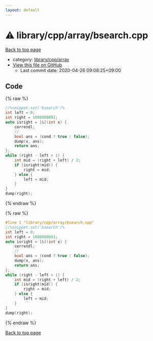 ```yaml
---
layout: default
---
```


<!-- mathjax config similar to math.stackexchange -->
<script type="text/javascript" async
  src="https://cdnjs.cloudflare.com/ajax/libs/mathjax/2.7.5/MathJax.js?config=TeX-MML-AM_CHTML">
</script>
<script type="text/x-mathjax-config">
  MathJax.Hub.Config({
    TeX: { equationNumbers: { autoNumber: "AMS" }},
    tex2jax: {
      inlineMath: [ ['$','$'] ],
      processEscapes: true
    },
    "HTML-CSS": { matchFontHeight: false },
    displayAlign: "left",
    displayIndent: "2em"
  });
</script>

<script type="text/javascript" src="https://cdnjs.cloudflare.com/ajax/libs/jquery/3.4.1/jquery.min.js"></script>
<script src="https://cdn.jsdelivr.net/npm/jquery-balloon-js@1.1.2/jquery.balloon.min.js" integrity="sha256-ZEYs9VrgAeNuPvs15E39OsyOJaIkXEEt10fzxJ20+2I=" crossorigin="anonymous"></script>
<script type="text/javascript" src="../../../../assets/js/copy-button.js"></script>
<link rel="stylesheet" href="../../../../assets/css/copy-button.css" />


# :warning: library/cpp/array/bsearch.cpp

<a href="../../../../index.html">Back to top page</a>

* category: <a href="../../../../index.html#0e902850ca3e9230d87c81984f25b3bb">library/cpp/array</a>
* <a href="{{ site.github.repository_url }}/blob/master/library/cpp/array/bsearch.cpp">View this file on GitHub</a>
    - Last commit date: 2020-04-26 09:08:25+09:00




## Code

<a id="unbundled"></a>
{% raw %}
```cpp
//%snippet.set('bsearch')%
int left = 0;
int right = 1000000001;
auto isright = [&](int x) {
    cerrendl;
    //
    bool ans = (cond ? true : false);
    dump(x, ans);
    return ans;
};
while (right - left > 1) {
    int mid = (right + left) / 2;
    if (isright(mid)) {
        right = mid;
    } else {
        left = mid;
    }
}
dump(right);

```
{% endraw %}

<a id="bundled"></a>
{% raw %}
```cpp
#line 1 "library/cpp/array/bsearch.cpp"
//%snippet.set('bsearch')%
int left = 0;
int right = 1000000001;
auto isright = [&](int x) {
    cerrendl;
    //
    bool ans = (cond ? true : false);
    dump(x, ans);
    return ans;
};
while (right - left > 1) {
    int mid = (right + left) / 2;
    if (isright(mid)) {
        right = mid;
    } else {
        left = mid;
    }
}
dump(right);

```
{% endraw %}

<a href="../../../../index.html">Back to top page</a>

